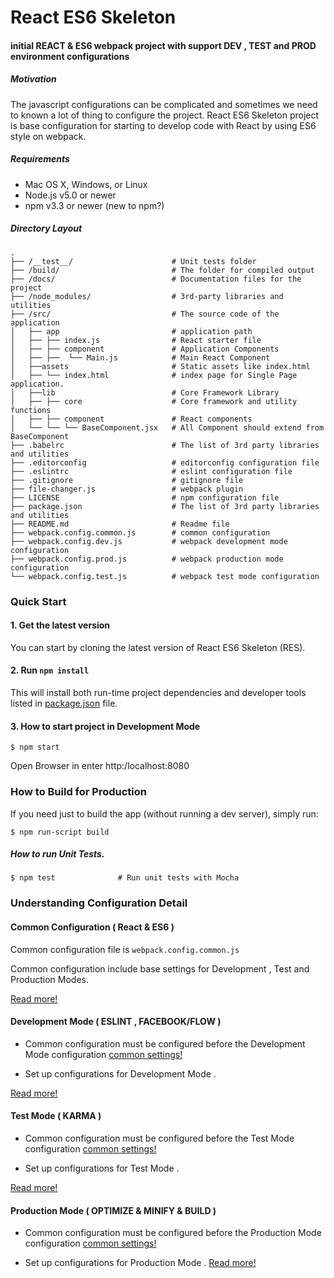 # React ES6 Skeleton

#### initial REACT & ES6 webpack project with support DEV , TEST and PROD environment configurations


##### Motivation

The javascript configurations can be complicated and sometimes we need to known a lot of thing to configure the project. 
React ES6 Skeleton project is base configuration for starting to develop code with React by using ES6 style on webpack. 

#####  Requirements

* Mac OS X, Windows, or Linux
* Node.js v5.0 or newer
* npm v3.3 or newer (new to npm?)

##### Directory Layout

```
.
├── /__test__/                      # Unit tests folder
├── /build/                         # The folder for compiled output
├── /docs/                          # Documentation files for the project
├── /node_modules/                  # 3rd-party libraries and utilities
├── /src/                           # The source code of the application
│   ├── app                         # application path
│   ├── ├── index.js                # React starter file 
│   ├── ├── component               # Application Components
│   ├── ├──  └── Main.js            # Main React Component
│   ├──assets                       # Static assets like index.html
│   ├── └── index.html              # index page for Single Page application.
│   ├──lib                          # Core Framework Library
│   ├── ├── core                    # Core framework and utility functions
│   ├── ├── component               # React components
│   └── └── └── BaseComponent.jsx   # All Component should extend from BaseComponent  
├── .babelrc                        # The list of 3rd party libraries and utilities
├── .editorconfig                   # editorconfig configuration file
├── .eslintrc                       # eslint configuration file
├── .gitignore                      # gitignore file
├── file-changer.js                 # webpack plugin
├── LICENSE                         # npm configuration file
├── package.json                    # The list of 3rd party libraries and utilities
├── README.md                       # Readme file
├── webpack.config.common.js        # common configuration
├── webpack.config.dev.js           # webpack development mode configuration
├── webpack.config.prod.js          # webpack production mode configuration
└── webpack.config.test.js          # webpack test mode configuration
```


### Quick Start


#### 1. Get the latest version
You can start by cloning the latest version of React ES6 Skeleton (RES).

#### 2. Run `npm install`
This will install both run-time project dependencies and developer tools listed
in [package.json](./package.json) file.

    
#### 3. How to start project in Development Mode

```shell
$ npm start
```
  
Open Browser in enter http:/localhost:8080 

### How to Build for Production

If you need just to build the app (without running a dev server), simply run:

```shell
$ npm run-script build
```
 
#####  How to run Unit Tests.

```shell
$ npm test              # Run unit tests with Mocha
```
 
  
### Understanding Configuration Detail
    
#### Common Configuration ( React  & ES6 )

Common configuration file is `webpack.config.common.js`

Common configuration include base settings for Development , Test and Production Modes.

[Read more!](docs/1-common.md)

#### Development Mode ( ESLINT , FACEBOOK/FLOW )
 
 * Common configuration must be configured before the Development Mode configuration  [common settings!](docs/1-common.md)

 * Set up configurations for Development Mode .
 
[Read more!](docs/2-dev.md)
    
#### Test Mode ( KARMA ) 

* Common configuration must be configured before the Test Mode configuration [common settings!](docs/1-common.md)

* Set up configurations for Test Mode .

[Read more!](docs/3-test.md)    
    
#### Production Mode ( OPTIMIZE & MINIFY & BUILD )

* Common configuration must be configured before the Production Mode configuration   [common settings!](docs/1-common.md)

* Set up configurations for Production Mode .
[Read more!](docs/4-prod.md)
    
    
